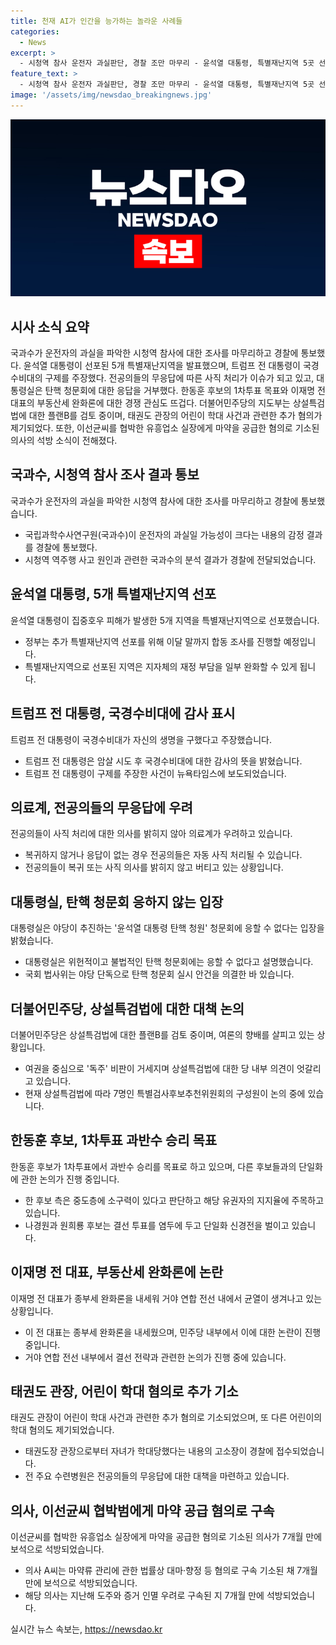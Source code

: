 ```yaml
---
title: 천재 AI가 인간을 능가하는 놀라운 사례들
categories:
  - News
excerpt: >
  - 시청역 참사 운전자 과실판단, 경찰 조만 마무리 - 윤석열 대통령, 특별재난지역 5곳 선포 - 트럼프, 암살 시도에 국경수비대 감사 - 전공의들, 사직 처리 디데이 무응답 - 대통령실, 탄핵 청문회 응할 수 없다 입장 - 여당, 상설특검법 플랜B로 검토 - 국민의힘 당권 레이스, 한동훈 후보 과반승 목표 - 이재명 종부세 완화론에 친문 반발 - 양주 태권도 관장, 다른 어린이도 학대 주장 - 이선균 협박 실장에 마약 공급한 의사, 보석으로 석방
feature_text: >
  - 시청역 참사 운전자 과실판단, 경찰 조만 마무리 - 윤석열 대통령, 특별재난지역 5곳 선포 - 트럼프, 암살 시도에 국경수비대 감사 - 전공의들, 사직 처리 디데이 무응답 - 대통령실, 탄핵 청문회 응할 수 없다 입장 - 여당, 상설특검법 플랜B로 검토 - 국민의힘 당권 레이스, 한동훈 후보 과반승 목표 - 이재명 종부세 완화론에 친문 반발 - 양주 태권도 관장, 다른 어린이도 학대 주장 - 이선균 협박 실장에 마약 공급한 의사, 보석으로 석방
image: '/assets/img/newsdao_breakingnews.jpg'
---
```


<p><img src="/assets/img/newsdao_breakingnews.jpg" alt="koreaapp 속보" /></p>

<h2 data-ke-size="size26">시사 소식 요약</h2>

<p data-ke-size="size16">국과수가 운전자의 과실을 파악한 시청역 참사에 대한 조사를 마무리하고 경찰에 통보했다. 윤석열 대통령이 선포된 5개 특별재난지역을 발표했으며, 트럼프 전 대통령이 국경수비대의 구제를 주장했다. 전공의들의 무응답에 따른 사직 처리가 이슈가 되고 있고, 대통령실은 탄핵 청문회에 대한 응답을 거부했다. 한동훈 후보의 1차투표 목표와 이재명 전 대표의 부동산세 완화론에 대한 경쟁 관심도 뜨겁다. 더불어민주당의 지도부는 상설특검법에 대한 플랜B를 검토 중이며, 태권도 관장의 어린이 학대 사건과 관련한 추가 혐의가 제기되었다. 또한, 이선균씨를 협박한 유흥업소 실장에게 마약을 공급한 혐의로 기소된 의사의 석방 소식이 전해졌다.</p>

<h2 data-ke-size="size26">국과수, 시청역 참사 조사 결과 통보</h2>

<p data-ke-size="size16">국과수가 운전자의 과실을 파악한 시청역 참사에 대한 조사를 마무리하고 경찰에 통보했습니다.</p>

<ul>
<li>국립과학수사연구원(국과수)이 운전자의 과실일 가능성이 크다는 내용의 감정 결과를 경찰에 통보했다.</li>
<li>시청역 역주행 사고 원인과 관련한 국과수의 분석 결과가 경찰에 전달되었습니다.</li>
</ul>

<h2 data-ke-size="size26">윤석열 대통령, 5개 특별재난지역 선포</h2>

<p data-ke-size="size16">윤석열 대통령이 집중호우 피해가 발생한 5개 지역을 특별재난지역으로 선포했습니다.</p>

<ul>
<li>정부는 추가 특별재난지역 선포를 위해 이달 말까지 합동 조사를 진행할 예정입니다.</li>
<li>특별재난지역으로 선포된 지역은 지자체의 재정 부담을 일부 완화할 수 있게 됩니다.</li>
</ul>

<h2 data-ke-size="size26">트럼프 전 대통령, 국경수비대에 감사 표시</h2>

<p data-ke-size="size16">트럼프 전 대통령이 국경수비대가 자신의 생명을 구했다고 주장했습니다.</p>

<ul>
<li>트럼프 전 대통령은 암살 시도 후 국경수비대에 대한 감사의 뜻을 밝혔습니다.</li>
<li>트럼프 전 대통령이 구제를 주장한 사건이 뉴욕타임스에 보도되었습니다.</li>
</ul>

<h2 data-ke-size="size26">의료계, 전공의들의 무응답에 우려</h2>

<p data-ke-size="size16">전공의들이 사직 처리에 대한 의사를 밝히지 않아 의료계가 우려하고 있습니다.</p>

<ul>
<li>복귀하지 않거나 응답이 없는 경우 전공의들은 자동 사직 처리될 수 있습니다.</li>
<li>전공의들이 복귀 또는 사직 의사를 밝히지 않고 버티고 있는 상황입니다.</li>
</ul>

<h2 data-ke-size="size26">대통령실, 탄핵 청문회 응하지 않는 입장</h2>

<p data-ke-size="size16">대통령실은 야당이 추진하는 '윤석열 대통령 탄핵 청원' 청문회에 응할 수 없다는 입장을 밝혔습니다.</p>

<ul>
<li>대통령실은 위헌적이고 불법적인 탄핵 청문회에는 응할 수 없다고 설명했습니다.</li>
<li>국회 법사위는 야당 단독으로 탄핵 청문회 실시 안건을 의결한 바 있습니다.</li>
</ul>

<h2 data-ke-size="size26">더불어민주당, 상설특검법에 대한 대책 논의</h2>

<p data-ke-size="size16">더불어민주당은 상설특검법에 대한 플랜B를 검토 중이며, 여론의 향배를 살피고 있는 상황입니다.</p>

<ul>
<li>여권을 중심으로 '독주' 비판이 거세지며 상설특검법에 대한 당 내부 의견이 엇갈리고 있습니다.</li>
<li>현재 상설특검법에 따라 7명인 특별검사후보추천위원회의 구성원이 논의 중에 있습니다.</li>
</ul>

<h2 data-ke-size="size26">한동훈 후보, 1차투표 과반수 승리 목표</h2>

<p data-ke-size="size16">한동훈 후보가 1차투표에서 과반수 승리를 목표로 하고 있으며, 다른 후보들과의 단일화에 관한 논의가 진행 중입니다.</p>

<ul>
<li>한 후보 측은 중도층에 소구력이 있다고 판단하고 해당 유권자의 지지율에 주목하고 있습니다.</li>
<li>나경원과 원희룡 후보는 결선 투표를 염두에 두고 단일화 신경전을 벌이고 있습니다.</li>
</ul>

<h2 data-ke-size="size26">이재명 전 대표, 부동산세 완화론에 논란</h2>

<p data-ke-size="size16">이재명 전 대표가 종부세 완화론을 내세워 거야 연합 전선 내에서 균열이 생겨나고 있는 상황입니다.</p>

<ul>
<li>이 전 대표는 종부세 완화론을 내세웠으며, 민주당 내부에서 이에 대한 논란이 진행 중입니다.</li>
<li>거야 연합 전선 내부에서 결선 전략과 관련한 논의가 진행 중에 있습니다.</li>
</ul>

<h2 data-ke-size="size26">태권도 관장, 어린이 학대 혐의로 추가 기소</h2>

<p data-ke-size="size16">태권도 관장이 어린이 학대 사건과 관련한 추가 혐의로 기소되었으며, 또 다른 어린이의 학대 혐의도 제기되었습니다.</p>

<ul>
<li>태권도장 관장으로부터 자녀가 학대당했다는 내용의 고소장이 경찰에 접수되었습니다.</li>
<li>전 주요 수련병원은 전공의들의 무응답에 대한 대책을 마련하고 있습니다.</li>
</ul>

<h2 data-ke-size="size26">의사, 이선균씨 협박범에게 마약 공급 혐의로 구속</h2>

<p data-ke-size="size16">이선균씨를 협박한 유흥업소 실장에게 마약을 공급한 혐의로 기소된 의사가 7개월 만에 보석으로 석방되었습니다.</p>

<ul>
<li>의사 A씨는 마약류 관리에 관한 법률상 대마·향정 등 혐의로 구속 기소된 채 7개월 만에 보석으로 석방되었습니다.</li>
<li>해당 의사는 지난해 도주와 증거 인멸 우려로 구속된 지 7개월 만에 석방되었습니다.</li>
</ul>
실시간 뉴스 속보는, <a href="https://newsdao.kr" rel="dofollow">https://newsdao.kr</a>


